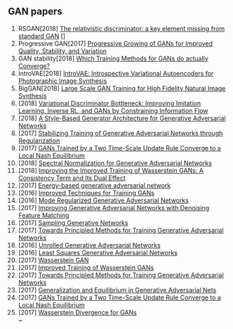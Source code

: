 ## GAN papers


1. RSGAN[2018] [The relativistic discriminator: a key element missing from standard GAN](https://arxiv.org/abs/1807.00734) []
2. Progressive GAN[2017] [Progressive Growing of GANs for Improved Quality, Stability, and Variation](https://arxiv.org/abs/1710.10196)
3. GAN stability[2018] [Which Training Methods for GANs do actually Converge?](https://arxiv.org/abs/1801.04406)
4. IntroVAE[2018] [IntroVAE: Introspective Variational Autoencoders for Photographic Image Synthesis](https://arxiv.org/abs/1807.06358) 
5. BigGAN[2018] [Large Scale GAN Training for High Fidelity Natural Image Synthesis](https://arxiv.org/abs/1809.11096)
6. [2018] [Variational Discriminator Bottleneck: Improving Imitation Learning, Inverse RL, and GANs by Constraining Information Flow](https://arxiv.org/abs/1810.00821)
7. [2018] [A Style-Based Generator Architecture for Generative Adversarial Networks](https://arxiv.org/abs/1812.04948)
8. [2017] [Stabilizing Training of Generative Adversarial Networks through Regularization](https://arxiv.org/abs/1705.09367)
9. [2017] [GANs Trained by a Two Time-Scale Update Rule Converge to a Local Nash Equilibrium](https://arxiv.org/abs/1706.08500)
10. [2018] [Spectral Normalization for Generative Adversarial Networks](https://arxiv.org/abs/1802.05957)
11. [2018] [Improving the Improved Training of Wasserstein GANs: A Consistency Term and Its Dual Effect](https://arxiv.org/abs/1803.01541)
12. [2017] [Energy-based generative adversarial network](https://arxiv.org/abs/1609.03126)
13. [2016] [Improved Techniques for Training GANs](https://arxiv.org/abs/1606.03498)
14. [2016] [Mode Regularized Generative Adversarial Networks](https://arxiv.org/abs/1612.02136)
15. [2017] [Improving Generative Adversarial Networks with Denoising Feature Matching](https://openreview.net/forum?id=S1X7nhsxl)
16. [2017] [Sampling Generative Networks](https://arxiv.org/abs/1609.04468)
17. [2017] [Towards Principled Methods for Training Generative Adversarial Networks](https://arxiv.org/abs/1701.04862)
18. [2016] [Unrolled Generative Adversarial Networks](https://arxiv.org/abs/1611.02163)
19. [2016] [Least Squares Generative Adversarial Networks](https://arxiv.org/abs/1611.04076)
20. [2017] [Wasserstein GAN](https://arxiv.org/abs/1701.07875)
21. [2017] [Improved Training of Wasserstein GANs](https://arxiv.org/abs/1704.00028)
22. [2017] [Towards Principled Methods for Training Generative Adversarial Networks](https://arxiv.org/abs/1701.04862)
23. [2017] [Generalization and Equilibrium in Generative Adversarial Nets](https://arxiv.org/abs/1703.00573)
24. [2017] [GANs Trained by a Two Time-Scale Update Rule Converge to a Local Nash Equilibrium](https://arxiv.org/abs/1706.08500)
25. [2017] [Wasserstein Divergence for GANs](https://arxiv.org/abs/1712.01026)                                                                                                                           
~                                                                               


